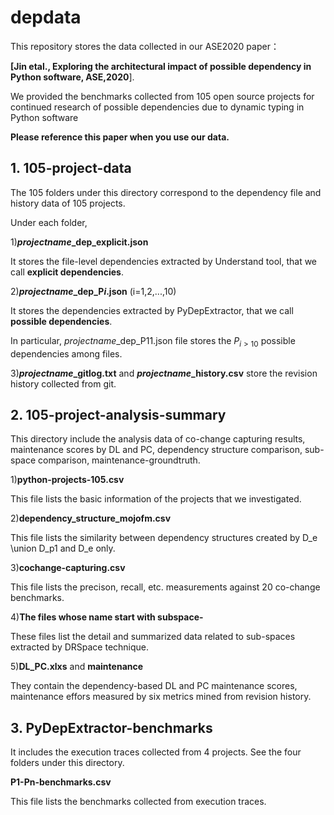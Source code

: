 # depdata

This repository stores the data collected in our ASE2020 paper：

**[Jin etal., Exploring the architectural impact of possible dependency in Python software, ASE,2020**].

We provided the benchmarks collected from 105 open source projects for continued research of possible dependencies due to dynamic typing in Python software

**Please reference this paper when you use our data.**




## 1. 105-project-data

The 105 folders under this directory correspond to the dependency file and history data of 105 projects.

Under each folder,

1)**$projectname$_dep_explicit.json** 

It stores the file-level dependencies extracted by Understand tool, that we call **explicit dependencies**.

2)**$projectname$_dep_P$i$.json** (i=1,2,...,10) 

It stores the dependencies extracted by PyDepExtractor, that we call **possible dependencies**.

In particular,  $projectname$_dep_P11.json file stores the $P_{i>10}$ possible dependencies among files. 

3)**$projectname$_gitlog.txt** and **$projectname$_history.csv** store the revision history collected from git.



## 2. 105-project-analysis-summary
This directory include the analysis data of co-change capturing results, maintenance scores by DL and PC, dependency structure comparison, sub-space comparison, maintenance-groundtruth.

1)**python-projects-105.csv** 

This file lists the basic information of the projects that we investigated.


2)**dependency_structure_mojofm.csv** 

This file  lists the similarity between dependency structures created by D_e \union D_p1 and D_e only.


3)**cochange-capturing.csv** 

This file lists the  precison, recall, etc. measurements against 20 co-change benchmarks.

4)**The files whose name start with subspace-** 

These files list the detail and summarized data related to sub-spaces extracted by DRSpace technique. 

5)**DL_PC.xlxs** and **maintenance** 

They contain the dependency-based DL and PC maintenance scores, maintenance effors measured by six metrics mined from revision history.

## 3. PyDepExtractor-benchmarks

It includes the execution traces collected from 4 projects. See the four folders under this directory.

**P1-Pn-benchmarks.csv** 

This file lists the benchmarks collected from execution traces.
 
